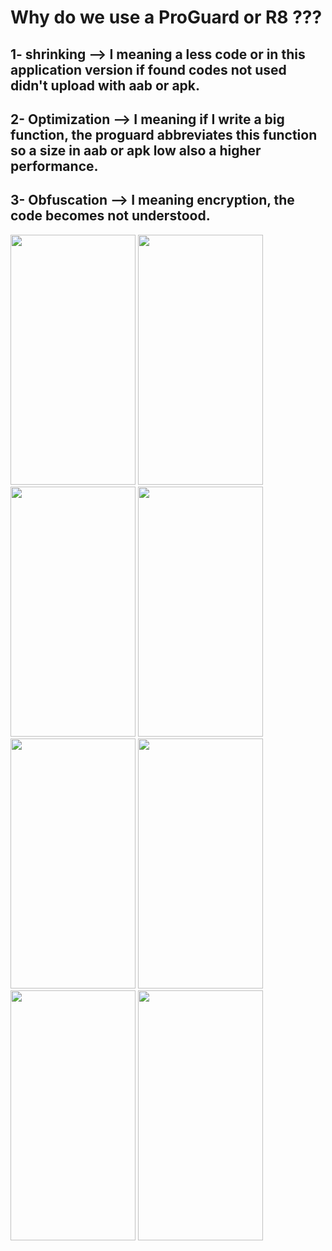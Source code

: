 # Why do we use a ProGuard or R8 ???

## 1- shrinking --> I meaning a less code or in this application version if found codes not used didn't upload with aab or apk.
## 2- Optimization --> I meaning if I write a big function, the proguard abbreviates this function so a size in aab or apk low also a higher performance.
## 3- Obfuscation --> I meaning encryption, the code becomes not understood.


<img src = "https://github.com/Mustafa-Muhamed-Mansour/AppProguard/assets/53982895/23c55b17-0930-4661-8700-8d4cbe524557" width = "200" height = "400"> <img src = "https://github.com/Mustafa-Muhamed-Mansour/AppProguard/assets/53982895/045c539f-58c2-443d-8152-6ae98475effb" width = "200" height = "400">
<img src = "https://github.com/Mustafa-Muhamed-Mansour/AppProguard/assets/53982895/73f25f3d-9153-40dc-872b-d3bca73cb307" width = "200" height = "400"> <img src = "https://github.com/Mustafa-Muhamed-Mansour/AppProguard/assets/53982895/b111ede9-058a-4c07-b968-5c40a9461ae7" width = "200" height = "400">
<img src = "https://github.com/Mustafa-Muhamed-Mansour/AppProguard/assets/53982895/d88816ab-e070-45f9-b845-23144d1f97e5" width = "200" height = "400"> <img src = "https://github.com/Mustafa-Muhamed-Mansour/AppProguard/assets/53982895/40708a1c-d668-4dc2-be3c-767d8d00d0c8" width = "200" height = "400">
<img src = "https://github.com/Mustafa-Muhamed-Mansour/AppProguard/assets/53982895/2390d161-e2d2-4e94-b9ee-eec8f7f2af2d" width = "200" height = "400"> <img src = "https://github.com/Mustafa-Muhamed-Mansour/AppProguard/assets/53982895/7ba40d36-d407-43b4-a087-310730305f71" width = "200" height = "400">
